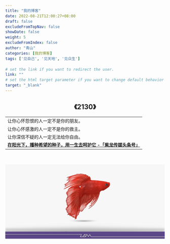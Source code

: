 ```yaml
---
title: "我的博客"
date: 2022-08-21T12:00:27+08:00
draft: false
excludeFromTopNav: false
showDate: false
weight: 5
excludeFromIndex: false
author: "青山"
categories: [我的博客]
tags: ['见自己', '见天地', '见众生']

# set the link if you want to redirect the user.
link: ""
# set the html target parameter if you want to change default behavior
target: "_blank"
---
```


<center>

## **《2130》**

<center/>

<style>
table
{
    margin: auto;
}
</style>
|                             |
|:----------------------------|
| 让你心怀怨恨的人一定不是你的朋友。|
| 让你心怀感激的人一定不是你的救主。|  
| 让你深信不疑的人一定无法给你自由。|
|**[在阳光下，播种希望的种子，用一生去呵护它 -「紫龙传媒头条号」](https://www.toutiao.com/c/user/token/MS4wLjABAAAAxMkit_THztVI0dFjm10t8Occc_pgfyE2t2i9RnXsT5s/?)**|

<br/>
<br/>

![我的博客](blog1.jpg)

